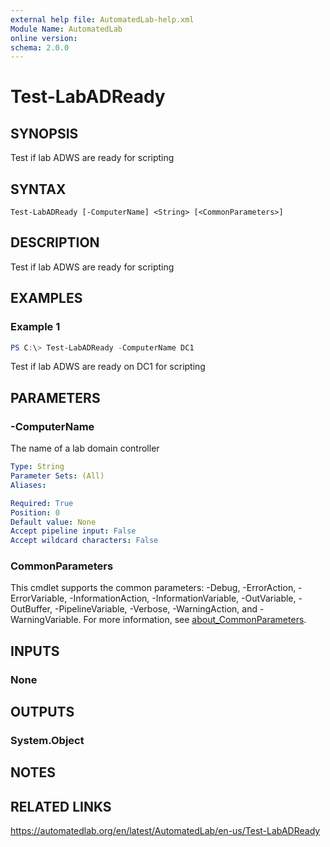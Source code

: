```yaml
---
external help file: AutomatedLab-help.xml
Module Name: AutomatedLab
online version:
schema: 2.0.0
---
```


# Test-LabADReady

## SYNOPSIS
Test if lab ADWS are ready for scripting

## SYNTAX

```
Test-LabADReady [-ComputerName] <String> [<CommonParameters>]
```

## DESCRIPTION
Test if lab ADWS are ready for scripting

## EXAMPLES

### Example 1
```powershell
PS C:\> Test-LabADReady -ComputerName DC1
```

Test if lab ADWS are ready on DC1 for scripting

## PARAMETERS

### -ComputerName
The name of a lab domain controller

```yaml
Type: String
Parameter Sets: (All)
Aliases:

Required: True
Position: 0
Default value: None
Accept pipeline input: False
Accept wildcard characters: False
```

### CommonParameters
This cmdlet supports the common parameters: -Debug, -ErrorAction, -ErrorVariable, -InformationAction, -InformationVariable, -OutVariable, -OutBuffer, -PipelineVariable, -Verbose, -WarningAction, and -WarningVariable. For more information, see [about_CommonParameters](http://go.microsoft.com/fwlink/?LinkID=113216).

## INPUTS

### None
## OUTPUTS

### System.Object
## NOTES

## RELATED LINKS
https://automatedlab.org/en/latest/AutomatedLab/en-us/Test-LabADReady
